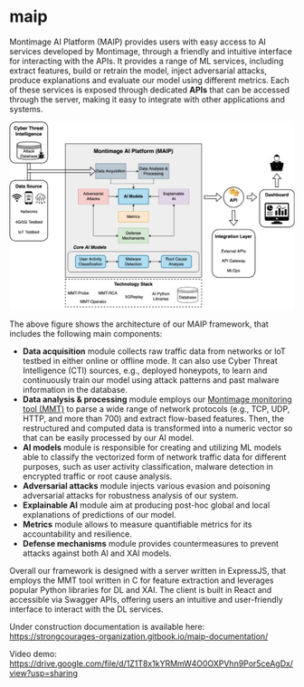 # maip
Montimage AI Platform (MAIP) provides users with easy access to AI services developed by Montimage, through a friendly and intuitive interface for interacting with the APIs. It provides a range of ML services, including extract features, build or retrain the model, inject adversarial attacks, produce explanations and evaluate our model using different metrics. Each of these services is exposed through dedicated **APIs** that can be accessed through the server, making it easy to integrate with other applications and systems.

![Architecture of our framework](MAIP_architecture.png)

The above figure shows the architecture of our MAIP framework, that includes the following main components:
- **Data acquisition** module collects raw traffic data from networks or IoT testbed in either online or offline mode. It can also use Cyber Threat Intelligence (CTI) sources, e.g., deployed honeypots, to learn and continuously train our model using attack patterns and past malware information in the database.
- **Data analysis \& processing** module employs our [Montimage monitoring tool (MMT)](https://github.com/Montimage/mmt-probe) to parse a wide range of network protocols (e.g., TCP, UDP, HTTP, and more than 700) and extract flow-based features. Then, the restructured and computed data is transformed into a numeric vector so that can be easily processed by our AI model.
- **AI models** module is responsible for creating and utilizing ML models able to classify the vectorized form of network traffic data for different purposes, such as user activity classification, malware detection in encrypted traffic or root cause analysis.
- **Adversarial attacks** module injects various evasion and poisoning adversarial attacks for robustness analysis of our system.
- **Explainable AI** module aim at producing post-hoc global and local explanations of predictions of our model.
- **Metrics** module allows to measure quantifiable metrics for its accountability and resilience.
- **Defense mechanisms** module provides countermeasures to prevent attacks against both AI and XAI models.

Overall our framework is designed with a server written in ExpressJS, that employs the MMT tool written in C for feature extraction and leverages popular Python libraries for DL and XAI. The client is built in React and accessible via Swagger APIs, offering users an intuitive and user-friendly interface to interact with the DL services.

Under construction documentation is available here: https://strongcourages-organization.gitbook.io/maip-documentation/

Video demo: https://drive.google.com/file/d/1Z1T8x1kYRMmW4O0OXPVhn9Por5ceAgDx/view?usp=sharing

